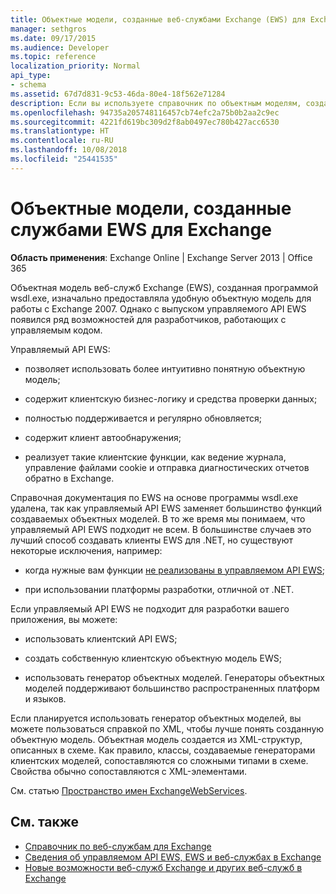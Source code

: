 ```yaml
---
title: Объектные модели, созданные веб-службами Exchange (EWS) для Exchange
manager: sethgros
ms.date: 09/17/2015
ms.audience: Developer
ms.topic: reference
localization_priority: Normal
api_type:
- schema
ms.assetid: 67d7d831-9c53-46da-80e4-18f562e71284
description: Если вы используете справочник по объектным моделям, созданным службами EWS, при разработке приложений для Exchange, здесь вы найдете сведения о других вариантах разработки с использованием EWS.
ms.openlocfilehash: 94735a205748116457cb74efc2a75b0b2aa2c9ec
ms.sourcegitcommit: 4221fd619bc309d2f8ab0497ec780b427acc6530
ms.translationtype: HT
ms.contentlocale: ru-RU
ms.lasthandoff: 10/08/2018
ms.locfileid: "25441535"
---
```

# <a name="ews-generated-object-models-for-exchange"></a>Объектные модели, созданные службами EWS для Exchange

**Область применения**: Exchange Online | Exchange Server 2013 | Office 365

Объектная модель веб-служб Exchange (EWS), созданная программой wsdl.exe, изначально предоставляла удобную объектную модель для работы с Exchange 2007. Однако с выпуском управляемого API EWS появился ряд возможностей для разработчиков, работающих с управляемым кодом. 

Управляемый API EWS:

- позволяет использовать более интуитивно понятную объектную модель;

- содержит клиентскую бизнес-логику и средства проверки данных;

- полностью поддерживается и регулярно обновляется;

- содержит клиент автообнаружения;

- реализует такие клиентские функции, как ведение журнала, управление файлами cookie и отправка диагностических отчетов обратно в Exchange.

Справочная документация по EWS на основе программы wsdl.exe удалена, так как управляемый API EWS заменяет большинство функций создаваемых объектных моделей. В то же время мы понимаем, что управляемый API EWS подходит не всем. В большинстве случаев это лучший способ создавать клиенты EWS для .NET, но существуют некоторые исключения, например:

- когда нужные вам функции [не реализованы в управляемом API EWS](../exchange-web-services/web-service-api-feature-availability-in-exchange-and-the-ews-managed-api.md#bk_apifeatures);

- при использовании платформы разработки, отличной от .NET.

Если управляемый API EWS не подходит для разработки вашего приложения, вы можете:

- использовать клиентский API EWS;

- создать собственную клиентскую объектную модель EWS;

- использовать генератор объектных моделей. Генераторы объектных моделей поддерживают большинство распространенных платформ и языков.

Если планируется использовать генератор объектных моделей, вы можете пользоваться справкой по XML, чтобы лучше понять созданную объектную модель. Объектная модель создается из XML-структур, описанных в схеме. Как правило, классы, создаваемые генераторами клиентских моделей, сопоставляются со сложными типами в схеме. Свойства обычно сопоставляются с XML-элементами.

См. статью [Пространство имен ExchangeWebServices](https://docs.microsoft.com/dotnet/api/exchangewebservices?view=exchange-ews-proxy).

## <a name="see-also"></a>См. также

- [Справочник по веб-службам для Exchange](web-services-reference-for-exchange.md)
- [Сведения об управляемом API EWS, EWS и веб-службах в Exchange](../exchange-web-services/explore-the-ews-managed-api-ews-and-web-services-in-exchange.md)
- [Новые возможности веб-служб Exchange и других веб-служб в Exchange](../exchange-web-services/whats-new-in-ews-and-other-web-services-in-exchange.md)
